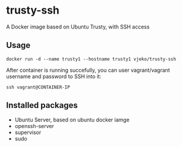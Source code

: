 # trusty-ssh
A Docker image based on Ubuntu Trusty, with SSH access

Usage
-----

```
docker run -d --name trusty1 --hostname trusty1 vjeko/trusty-ssh 
```

After container is running succefully, you can user vagrant/vagrant username and password to SSH into it:
```
ssh vagrant@CONTAINER-IP
```

Installed packages
------------------
* Ubuntu Server, based on ubuntu docker iamge
* openssh-server
* supervisor
* sudo



